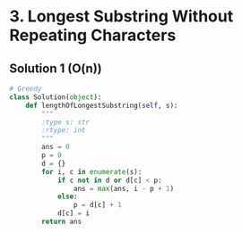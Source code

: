 # 3. Longest Substring Without Repeating Characters

## Solution 1 (O(n))

```python
# Greedy
class Solution(object):
    def lengthOfLongestSubstring(self, s):
        """
        :type s: str
        :rtype: int
        """
        ans = 0
        p = 0
        d = {}
        for i, c in enumerate(s):
            if c not in d or d[c] < p:
                ans = max(ans, i - p + 1)
            else:
                p = d[c] + 1
            d[c] = i
        return ans
```
